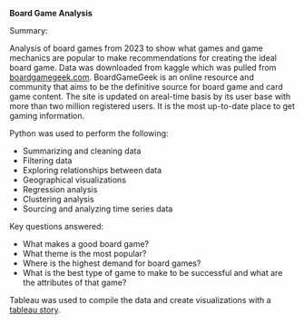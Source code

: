 <p><strong>Board Game Analysis</strong></p>
<p>Summary:</p>
<p>Analysis of board games from 2023 to show what games and game mechanics are popular to make recommendations for creating the ideal board game. Data was downloaded from kaggle which was pulled from <a href="//boardgamegeek.com">boardgamegeek.com</a>. BoardGameGeek is an online resource and community that aims to be the definitive source for board game and card game content. The site is updated on areal-time basis by its user base with more than two million registered users. It is the most up-to-date place to get gaming information.</p>
<p>Python was used to perform the following:</p>
<ul>
    <li>Summarizing and cleaning data</li>
    <li>Filtering data</li>
    <li>Exploring relationships between data</li>
    <li>Geographical visualizations</li>
    <li>Regression analysis</li>
    <li>Clustering analysis</li>
    <li>Sourcing and analyzing time series data</li>
</ul>
<p>Key questions answered:</p>
<ul>
    <li>What makes a good board game?</li>
    <li>What theme is the most popular?</li>
    <li>Where is the highest demand for board games?</li>
    <li>What is the best type of game to make to be successful and what are the attributes of that game?</li>
</ul>
<p>Tableau was used to compile the data and create visualizations with a <a href="https://public.tableau.com/app/profile/ben.thomas6712/viz/BoardGameAnalysis_16981221522880/BoardGameAnalysis?publish=yes">tableau story</a>.</p>
